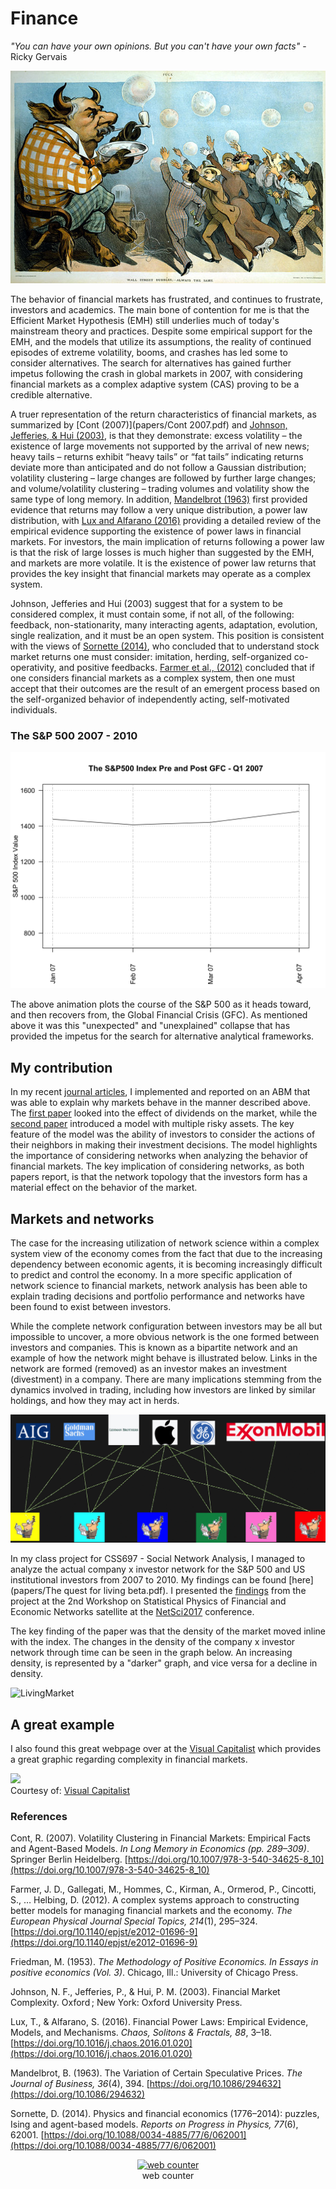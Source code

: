 # Finance

_"You can have your own opinions. But you can't have your own facts"_ - Ricky Gervais

![Bubble](websiteimages/bubble.jpg)

The behavior of financial markets has frustrated, and continues to frustrate, investors and academics. The main bone of contention for me is that the Efficient Market Hypothesis (EMH) still underlies much of today's mainstream theory and practices. Despite some empirical support for the EMH, and the models that utilize its assumptions, the reality of continued episodes of extreme volatility, booms, and crashes has led some to consider alternatives. The search for alternatives has gained further impetus following the crash in global markets in 2007, with considering financial markets as a complex adaptive system (CAS) proving to be a credible alternative.

A truer representation of the return characteristics of financial markets, as summarized by [Cont (2007)](papers/Cont 2007.pdf) and [Johnson, Jefferies, & Hui (2003)](https://www.amazon.com/Financial-Market-Complexity-Behaviour-Economics/dp/0198526652), is that they demonstrate: excess volatility – the existence of large movements not supported by the arrival of new news; heavy tails – returns exhibit “heavy tails” or “fat tails” indicating returns deviate more than anticipated and do not follow a Gaussian distribution; volatility clustering – large changes are followed by further large changes; and volume/volatility clustering – trading volumes and volatility show the same type of long memory. In addition, [Mandelbrot (1963)](papers/Mand1963.pdf) first provided evidence that returns may follow a very unique distribution, a  power law distribution, with [Lux and Alfarano (2016)](papers/LuxAlf2016.pdf) providing a detailed review of the empirical evidence supporting the existence of power laws in financial markets. For investors, the main implication of returns following a power law is that the risk of large losses is much higher than suggested by the EMH, and markets are more volatile. It is the existence of power law returns that provides the key insight that financial markets may operate as a complex system.

Johnson, Jefferies and Hui (2003) suggest that for a system to be considered complex, it must contain some, if not all, of the following: feedback, non-stationarity, many interacting agents, adaptation, evolution, single realization, and it must be an open system. This position is consistent with the views of [Sornette (2014)](papers/Sornette2014.pdf), who concluded that to understand stock market returns one must consider: imitation, herding, self-organized co-operativity, and positive feedbacks. [Farmer et al., (2012)](papers/Farmer2012.pdf) concluded that if one considers financial markets as a complex system, then one must accept that their outcomes are the result of an emergent process based on the self-organized behavior of independently acting, self-motivated individuals.

### The S&P 500 2007 - 2010

![Market](websiteimages/mktOutput.gif)

The above animation plots the course of the S&P 500 as it heads toward, and then recovers from, the Global Financial Crisis (GFC). As mentioned above it was this "unexpected" and "unexplained" collapse that has provided the impetus for the search for alternative analytical frameworks. 

## My contribution
In my recent [journal articles](https://moldham74.github.io/AussieCAS/pub.html), I implemented and reported on an ABM that was able to explain why markets behave in the manner described above. The <a href="http://doi.org/10.1142/S0219525917500072" target="blank">first paper</a> looked into the effect of dividends on the market, while the <a href="http://jasss.soc.surrey.ac.uk/20/4/13.html" target="blank">second paper</a> introduced a model with multiple risky assets. The key feature of the model was the ability of investors to consider the actions of their neighbors in making their investment decisions. The model highlights the importance of considering networks when analyzing the behavior of financial markets. The key implication of considering networks, as both papers report, is that the network topology that the investors form has a material effect on the behavior of the market.  

## Markets and networks
The case for the increasing utilization of network science within a complex system view of the economy comes from the fact that due to the increasing dependency between economic agents, it is becoming increasingly difficult to predict and control the economy. In a more specific application of network science to ̄financial markets, network analysis has been able to explain trading decisions and portfolio performance and networks have been found to exist between investors.

While the complete network configuration between investors may be all but impossible to uncover, a more obvious network is the one formed between investors and companies. This is known as a bipartite network and an example of how the network might behave is illustrated below. Links in the network are formed (removed) as an investor makes an investment (divestment) in a company. There are many implications stemming from the dynamics involved in trading, including how investors are linked by similar holdings, and how they may act in herds.

![NetworkCartoon](websiteimages/cartoonOutput.gif)

In my class project for CSS697 - Social Network Analysis, I managed to analyze the actual company x investor network for the S&P 500 and US institutional investors from 2007 to 2010. My findings can be found [here](papers/The quest for living beta.pdf). I presented the [findings](Presentations/NetSci2017.pptx) from the project at the 2nd Workshop on Statistical Physics of Financial and Economic Networks satellite at the <a href="http://netsci2017.net/program/satellites" target="blank">NetSci2017</a> conference. 

The key finding of the paper was that the density of the market moved inline with the index. The changes in the density of the company x investor network through time can be seen in the graph below. An increasing density, is represented by a "darker" graph, and vice versa for a decline in density.

![LivingMarket](websiteimages/LivingOutput.gif)

## A great example
I also found this great webpage over at the <a href="http://www.visualcapitalist.com" target="blank">Visual Capitalist</a> which provides a great graphic regarding complexity in financial markets.

<div style="clear:both"><a href="http://www.visualcapitalist.com/market-complexity-trigger-next-crash/"><img src="http://2oqz471sa19h3vbwa53m33yj.wpengine.netdna-cdn.com/wp-content/uploads/2017/09/infographic-market-complexity-next-crash.jpg" border="0" /></a></div><div>Courtesy of: <a href="http://www.visualcapitalist.com">Visual Capitalist</a></div>


### References
Cont, R. (2007). Volatility Clustering in Financial Markets: Empirical Facts and Agent-Based Models. _In Long Memory in Economics (pp. 289–309)_. Springer Berlin Heidelberg. [https://doi.org/10.1007/978-3-540-34625-8_10](https://doi.org/10.1007/978-3-540-34625-8_10)

Farmer, J. D., Gallegati, M., Hommes, C., Kirman, A., Ormerod, P., Cincotti, S., … Helbing, D. (2012). A complex systems approach to constructing better models for managing financial markets and the economy. _The European Physical Journal Special Topics, 214_(1), 295–324. [https://doi.org/10.1140/epjst/e2012-01696-9](https://doi.org/10.1140/epjst/e2012-01696-9)

Friedman, M. (1953). _The Methodology of Positive Economics. In Essays in positive economics (Vol. 3)_. Chicago, Ill.: University of Chicago Press.

Johnson, N. F., Jefferies, P., & Hui, P. M. (2003). Financial Market Complexity. Oxford ; New York: Oxford University Press.

Lux, T., & Alfarano, S. (2016). Financial Power Laws: Empirical Evidence, Models, and Mechanisms. _Chaos, Solitons & Fractals, 88_, 3–18. [https://doi.org/10.1016/j.chaos.2016.01.020](https://doi.org/10.1016/j.chaos.2016.01.020)

Mandelbrot, B. (1963). The Variation of Certain Speculative Prices. _The Journal of Business, 36_(4), 394. [https://doi.org/10.1086/294632](https://doi.org/10.1086/294632)

Sornette, D. (2014). Physics and financial economics (1776–2014): puzzles, Ising and agent-based models. _Reports on Progress in Physics, 77_(6), 62001. [https://doi.org/10.1088/0034-4885/77/6/062001](https://doi.org/10.1088/0034-4885/77/6/062001)

<!-- Start of SimpleHitCounter Code -->
<div align="center"><a href="http://www.simplehitcounter.com" target="_blank"><img src="http://simplehitcounter.com/hit.php?uid=2323738&f=16777215&b=0" border="0" height="18" width="83" alt="web counter"></a><br><a href="http://www.simplehitcounter.com" target="_blank" style="text-decoration:none;">web counter</a></div>
<!-- End of SimpleHitCounter Code -->
